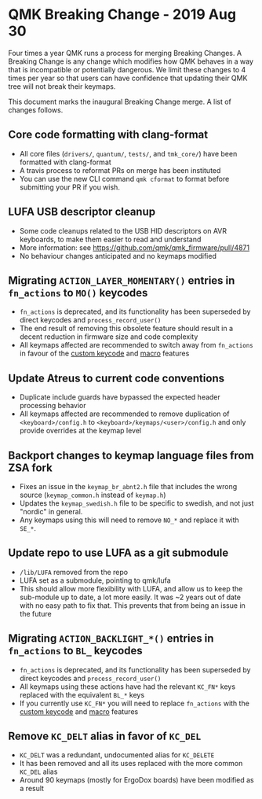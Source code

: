 # QMK Breaking Change - 2019 Aug 30

Four times a year QMK runs a process for merging Breaking Changes. A Breaking Change is any change which modifies how QMK behaves in a way that is incompatible or potentially dangerous. We limit these changes to 4 times per year so that users can have confidence that updating their QMK tree will not break their keymaps.

This document marks the inaugural Breaking Change merge. A list of changes follows.

## Core code formatting with clang-format

* All core files (`drivers/`, `quantum/`, `tests/`, and `tmk_core/`) have been formatted with clang-format
* A travis process to reformat PRs on merge has been instituted
* You can use the new CLI command `qmk cformat` to format before submitting your PR if you wish.

## LUFA USB descriptor cleanup

* Some code cleanups related to the USB HID descriptors on AVR keyboards, to make them easier to read and understand
* More information: see https://github.com/qmk/qmk_firmware/pull/4871
* No behaviour changes anticipated and no keymaps modified

## Migrating `ACTION_LAYER_MOMENTARY()` entries in `fn_actions` to `MO()` keycodes

* `fn_actions` is deprecated, and its functionality has been superseded by direct keycodes and `process_record_user()`
* The end result of removing this obsolete feature should result in a decent reduction in firmware size and code complexity
* All keymaps affected are recommended to switch away from `fn_actions` in favour of the [custom keycode](../custom_quantum_functions) and [macro](../feature_macros) features

## Update Atreus to current code conventions

* Duplicate include guards have bypassed the expected header processing behavior
* All keymaps affected are recommended to remove duplication of `<keyboard>/config.h` to `<keyboard>/keymaps/<user>/config.h` and only provide overrides at the keymap level

## Backport changes to keymap language files from ZSA fork

* Fixes an issue in the `keymap_br_abnt2.h` file that includes the wrong source (`keymap_common.h` instead of `keymap.h`)
* Updates the `keymap_swedish.h` file to be specific to swedish, and not just "nordic" in general.
* Any keymaps using this will need to remove `NO_*` and replace it with `SE_*`.

## Update repo to use LUFA as a git submodule

* `/lib/LUFA` removed from the repo
* LUFA set as a submodule, pointing to qmk/lufa
* This should allow more flexibility with LUFA, and allow us to keep the sub-module up to date, a lot more easily.  It was ~2 years out of date with no easy path to fix that.  This prevents that from being an issue in the future

## Migrating `ACTION_BACKLIGHT_*()` entries in `fn_actions` to `BL_` keycodes

* `fn_actions` is deprecated, and its functionality has been superseded by direct keycodes and `process_record_user()`
* All keymaps using these actions have had the relevant `KC_FN*` keys replaced with the equivalent `BL_*` keys
* If you currently use `KC_FN*` you will need to replace `fn_actions` with the [custom keycode](../custom_quantum_functions) and [macro](../feature_macros) features

## Remove `KC_DELT` alias in favor of `KC_DEL`

* `KC_DELT` was a redundant, undocumented alias for `KC_DELETE`
* It has been removed and all its uses replaced with the more common `KC_DEL` alias
* Around 90 keymaps (mostly for ErgoDox boards) have been modified as a result
